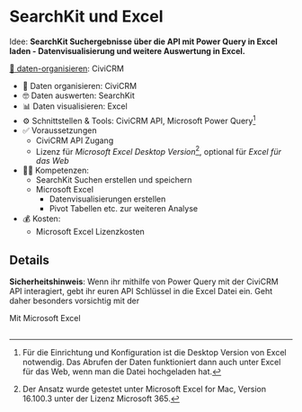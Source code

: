 # SearchKit und Excel

Idee: **SearchKit Suchergebnisse über die API mit Power Query in Excel laden - Datenvisualisierung und weitere Auswertung in Excel.**

[💾 daten-organisieren](./../datenlebenszyklus.html#daten-organisieren): CiviCRM 

- 💾 Daten organisieren: CiviCRM
- 🤓 Daten auswerten: SearchKit
- 📊 Daten visualisieren: Excel
- ⚙️ Schnittstellen & Tools: CiviCRM API, Microsoft Power Query[^note-powerquery]
- ✅ Voraussetzungen
    - CiviCRM API Zugang
    - Lizenz für *Microsoft Excel Desktop Version*[^note], optional für *Excel für das Web*
- 👩‍💻 Kompetenzen: 
    - SearchKit Suchen erstellen und speichern
    - Microsoft Excel
        - Datenvisualisierungen erstellen
        - Pivot Tabellen etc. zur weiteren Analyse
- 💰 Kosten: 
    - Microsoft Excel Lizenzkosten



[^note-powerquery]: Für die Einrichtung und Konfiguration ist die Desktop Version von Excel notwendig. Das Abrufen der Daten funktioniert dann auch unter Excel für das Web, wenn man die Datei hochgeladen hat.
[^note]: Der Ansatz wurde getestet unter Microsoft Excel for Mac, Version 16.100.3 unter der Lizenz Microsoft 365.


## Details

<div class="warning">
<b>Sicherheitshinweis</b>: Wenn ihr mithilfe von Power Query mit der CiviCRM API interagiert, gebt ihr euren API Schlüssel in die Excel Datei ein. Geht daher besonders vorsichtig mit der 
</div>


Mit Microsoft Excel


## 